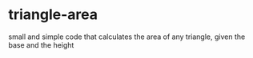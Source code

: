 # triangle-area
small and simple code that calculates the area of any triangle, given the base and the height

